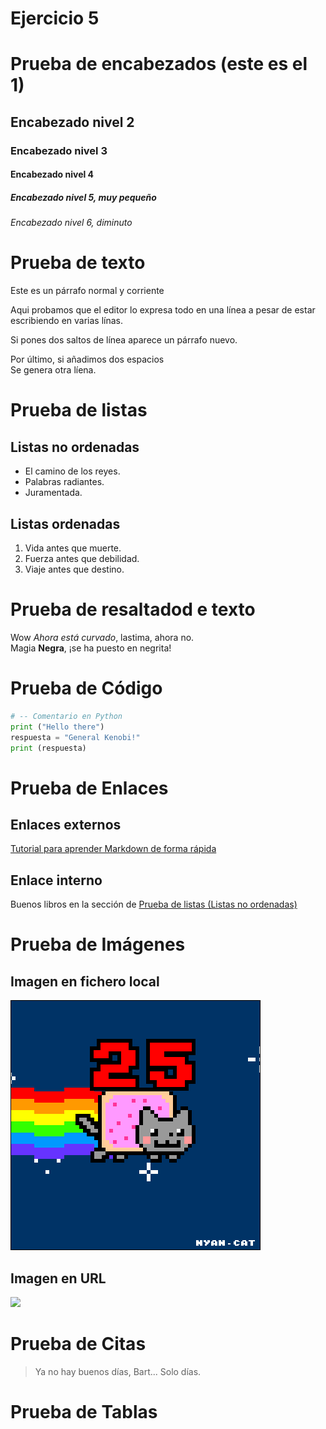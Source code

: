 # Ejercicio 5

# Prueba de encabezados (este es el 1)
## Encabezado nivel 2
### Encabezado nivel 3
#### Encabezado nivel 4
##### Encabezado nivel 5, muy pequeño
###### Encabezado nivel 6, diminuto

# Prueba de texto
Este es un párrafo normal y corriente


Aqui probamos que el editor
lo expresa todo en una línea a pesar
de estar escribiendo en varias línas.

Si pones dos saltos de línea
aparece un párrafo nuevo.

Por último, si añadimos dos espacios  
Se genera otra líena.

# Prueba de listas
## Listas no ordenadas
* El camino de los reyes.
* Palabras radiantes.
* Juramentada.

## Listas ordenadas
1. Vida antes que muerte.
2. Fuerza antes que debilidad.
3. Viaje antes que destino.

# Prueba de resaltadod e texto
Wow *Ahora está curvado*, lastima, ahora no.  
Magia **Negra**, ¡se ha puesto en negrita!

# Prueba de Código
```python
# -- Comentario en Python
print ("Hello there")
respuesta = "General Kenobi!"
print (respuesta)
```

# Prueba de Enlaces
## Enlaces externos

[Tutorial para aprender Markdown de forma rápida](https://youtu.be/dQw4w9WgXcQ)

## Enlace interno

Buenos libros en la sección de [Prueba de listas (Listas no ordenadas)](#Prueba-de-listas)

# Prueba de Imágenes  
## Imagen en fichero local
![](Ejercicio2-img1.gif)
## Imagen en URL
![](https://pbs.twimg.com/media/EfrF_LnUcAUyxxq?format=jpg&name=medium)

# Prueba de Citas
> Ya no hay buenos días, Bart... Solo días.
# Prueba de Tablas
